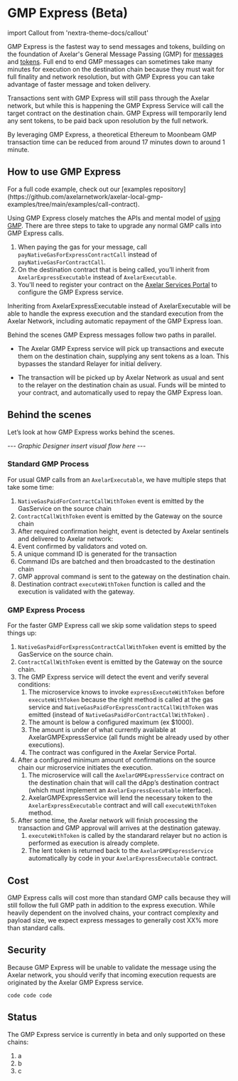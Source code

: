 # GMP Express (Beta)

import Callout from 'nextra-theme-docs/callout'

GMP Express is the fastest way to send messages and tokens, building on the foundation of Axelar's General Message Passing (GMP) for [messages](./gmp-messages) and [tokens](./gmp-tokens-with-messages). Full end to end GMP messages can sometimes take many minutes for execution on the destination chain because they must wait for full finality and network resolution, but with GMP Express you can take advantage of faster message and token delivery.

Transactions sent with GMP Express will still pass through the Axelar network, but while this is happening the GMP Express Service will call the target contract on the destination chain. GMP Express will temporarily lend any sent tokens, to be paid back upon resolution by the full network.

By leveraging GMP Express, a theoretical Ethereum to Moonbeam GMP transaction time can be reduced from around 17 minutes down to around 1 minute.

## How to use GMP Express
<Callout>
For a full code example, check out our [examples repository](https://github.com/axelarnetwork/axelar-local-gmp-examples/tree/main/examples/call-contract).
</Callout>

Using GMP Express closely matches the APIs and mental model of [using GMP](./gmp-tokens-with-messages). There are three steps to take to upgrade any normal GMP calls into GMP Express calls.

1. When paying the gas for your message, call `payNativeGasForExpressContractCall` instead of `payNativeGasForContractCall`.
1. On the destination contract that is being called, you’ll inherit from `AxelarExpressExecutable` instead of `AxelarExecutable`.
1. You'll need to register your contract on the [Axelar Services Portal](https://axelar.network) to configure the GMP Express service.

Inheriting from AxelarExpressExecutable instead of AxelarExecutable will be able to handle the express execution and the standard execution from the Axelar Network, including automatic repayment of the GMP Express loan.

Behind the scenes GMP Express messages follow two paths in parallel.

* The Axelar GMP Express service will pick up transactions and execute them on the destination chain, supplying any sent tokens as a loan. This bypasses the standard Relayer for initial delivery. 

* The transaction will be picked up by Axelar Network as usual and sent to the relayer on the destination chain as usual. Funds will be minted to your contract, and automatically used to repay the GMP Express loan.


## Behind the scenes
Let’s look at how GMP Express works behind the scenes.

--- *Graphic Designer insert visual flow here* ---

### Standard GMP Process
For usual GMP calls from an `AxelarExecutable`, we have multiple steps that take some time:
1. `NativeGasPaidForContractCallWithToken` event is emitted by the GasService on the source chain
1. `ContractCallWithToken` event is emitted by the Gateway on the source chain
1. After required confirmation height, event is detected by Axelar sentinels and delivered to Axelar network: 
1. Event confirmed by validators and voted on. 
1. A unique command ID is generated for the transaction
1. Command IDs are batched and then broadcasted to the destination chain
1. GMP approval command is sent to the gateway on the destination chain.
1. Destination contract `executeWithToken` function is called and the execution is validated with the gateway.

### GMP Express Process
For the faster GMP Express call we skip some validation steps to speed things up:
1. `NativeGasPaidForExpressContractCallWithToken` event is emitted by the GasService on the source chain.
1. `ContractCallWithToken` event is emitted by the Gateway on the source chain.
1. The GMP Express service will detect the event and verify several conditions:
    1. The microservice knows to invoke `expressExecuteWithToken` before  `executeWithToken` because the right method is called at the gas service and `NativeGasPaidForExpressContractCallWithToken` was emitted (instead of `NativeGasPaidForContractCallWithToken`) .
    1. The amount is below a configured maximum (ex $1000).
    1. The amount is under of what currently available at AxelarGMPExpressService (all funds might be already used by other executions).
    1. The contract was configured in the Axelar Service Portal.
1. After a configured minimum amount of confirmations on the source chain our microservice initiates the execution. 
    1. The microservice will call the `AxelarGMPExpressService` contract on the destination chain that will call the dApp’s destination contract (which must implement an `AxelarExpressExecutable` interface). 
    1. AxelarGMPExpressService will lend the necessary token to the `AxelarExpressExecutable` contract and will call `executeWithToken` method.
1. After some time, the Axelar network will finish processing the transaction and GMP approval will arrives at the destination gateway.
    1. `executeWithToken` is called by the standarard relayer but no action is performed as execution is already complete.
    1. The lent token is returned back to the `AxelarGMPExpressService` automatically by code in your `AxelarExpressExecutable` contract.

## Cost
GMP Express calls will cost more than standard GMP calls because they will still follow the full GMP path in addition to the express execution. While heavily dependent on the involved chains, your contract complexity and payload size, we expect express messages to generally cost XX% more than standard calls.

## Security
Because GMP Express will be unable to validate the message using the Axelar network, you should verify that incoming execution requests are originated by the Axelar GMP Express service.

```solidity
code code code
```

## Status
The GMP Express service is currently in beta and only supported on these chains:

1. a
1. b
1. c
